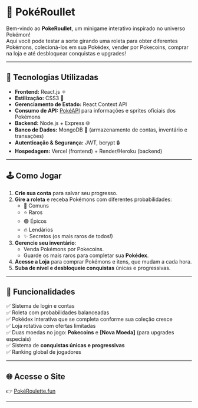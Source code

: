 # 🎰 PokéRoullet 

Bem-vindo ao **PokeRoullet**, um minigame interativo inspirado no universo Pokémon!  
Aqui você pode testar a sorte girando uma roleta para obter diferentes Pokémons, colecioná-los em sua Pokédex, vender por Pokecoins, comprar na loja e até desbloquear conquistas e upgrades!  

---

## 🚀 Tecnologias Utilizadas  

- **Frontend:** React.js ⚛️  
- **Estilização:** CSS3 🎨  
- **Gerenciamento de Estado:** React Context API  
- **Consumo de API:** [PokéAPI](https://pokeapi.co/) para informações e sprites oficiais dos Pokémons  
- **Backend:** Node.js + Express 🌐  
- **Banco de Dados:** MongoDB 🍃 (armazenamento de contas, inventário e transações)  
- **Autenticação & Segurança:** JWT, bcrypt 🔒  
- **Hospedagem:** Vercel (frontend) + Render/Heroku (backend)  

---

## 🕹️ Como Jogar  

1. **Crie sua conta** para salvar seu progresso.  
2. **Gire a roleta** e receba Pokémons com diferentes probabilidades:  
   - 🌱 Comuns  
   - ⭐ Raros  
   - 🟣 Épicos  
   - 🔥 Lendários  
   - ✨ Secretos (os mais raros de todos!)  
3. **Gerencie seu inventário**:  
   - Venda Pokémons por Pokecoins.  
   - Guarde os mais raros para completar sua **Pokédex**.  
4. **Acesse a Loja** para comprar Pokémons e itens, que mudam a cada hora.  
5. **Suba de nível e desbloqueie conquistas** únicas e progressivas.  

---

## 🎯 Funcionalidades  

✅ Sistema de login e contas  
✅ Roleta com probabilidades balanceadas  
✅ Pokédex interativa que se completa conforme sua coleção cresce  
✅ Loja rotativa com ofertas limitadas  
✅ Duas moedas no jogo: **Pokecoins** e **[Nova Moeda]** (para upgrades especiais)  
✅ Sistema de **conquistas únicas e progressivas**  
✅ Ranking global de jogadores  

---

## 🌐 Acesse o Site  

👉 [PokéRoulette.fun](https://pokeroulette.fun)  

---
